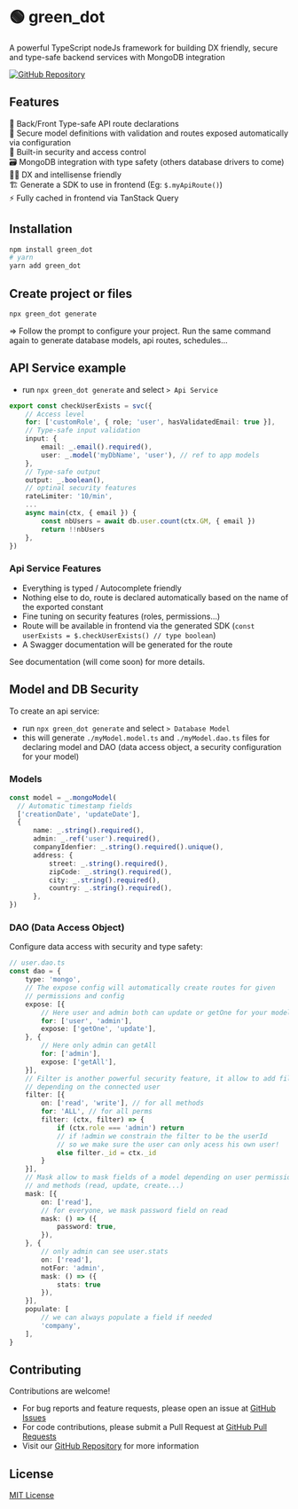 # 🟢 green_dot

A powerful TypeScript nodeJs framework for building DX friendly, secure and type-safe backend services with MongoDB integration

[![GitHub Repository](https://img.shields.io/badge/GitHub-Repository-blue)](https://github.com/top-kat/green_dot)

## Features

🧭 Back/Front Type-safe API route declarations  
📐 Secure model definitions with validation and routes exposed automatically via configuration  
🪪 Built-in security and access control  
🗃️ MongoDB integration with type safety (others database drivers to come)  
👨‍💻 DX and intellisense friendly  
🏗️ Generate a SDK to use in frontend (Eg: `$.myApiRoute()`)  
⚡  Fully cached in frontend via TanStack Query  

## Installation

```bash
npm install green_dot
# yarn
yarn add green_dot
```

## Create project or files

```bash
npx green_dot generate
```

=> Follow the prompt to configure your project. Run the same command again to generate database models, api routes, schedules...

## API Service example

* run `npx green_dot generate` and select `> Api Service`

```typescript
export const checkUserExists = svc({
    // Access level
    for: ['customRole', { role; 'user', hasValidatedEmail: true }],
    // Type-safe input validation
    input: {
        email: _.email().required(),
        user: _.model('myDbName', 'user'), // ref to app models
    },
    // Type-safe output
    output: _.boolean(),
    // optinal security features
    rateLimiter: '10/min',
    ...
    async main(ctx, { email }) {
        const nbUsers = await db.user.count(ctx.GM, { email })
        return !!nbUsers
    },
})
```

### Api Service Features

- Everything is typed / Autocomplete friendly
- Nothing else to do, route is declared automatically based on the name of the exported constant
- Fine tuning on security features (roles, permissions...)
- Route will be available in frontend via the generated SDK (`const userExists = $.checkUserExists() // type boolean`)
- A Swagger documentation will be generated for the route
  
See documentation (will come soon) for more details.

## Model and DB Security

To create an api service:
* run `npx green_dot generate` and select `> Database Model`
* this will generate `./myModel.model.ts` and `./myModel.dao.ts` files for declaring model and DAO (data access object, a security configuration for your model)

### Models

```typescript
const model = _.mongoModel(
  // Automatic timestamp fields
  ['creationDate', 'updateDate'], 
  {
      name: _.string().required(),
      admin: _.ref('user').required(),
      companyIdenfier: _.string().required().unique(),
      address: {
          street: _.string().required(),
          zipCode: _.string().required(),
          city: _.string().required(),
          country: _.string().required(),
      },
})
```

### DAO (Data Access Object)

Configure data access with security and type safety:

```typescript
// user.dao.ts
const dao = {
    type: 'mongo',
    // The expose config will automatically create routes for given
    // permissions and config
    expose: [{
        // Here user and admin both can update or getOne for your model
        for: ['user', 'admin'],
        expose: ['getOne', 'update'],
    }, {
        // Here only admin can getAll
        for: ['admin'],
        expose: ['getAll'],
    }],
    // Filter is another powerful security feature, it allow to add filter
    // depending on the connected user
    filter: [{
        on: ['read', 'write'], // for all methods
        for: 'ALL', // for all perms
        filter: (ctx, filter) => {
            if (ctx.role === 'admin') return
            // if !admin we constrain the filter to be the userId
            // so we make sure the user can only acess his own user!
            else filter._id = ctx._id
        }
    }],
    // Mask allow to mask fields of a model depending on user permissions 
    // and methods (read, update, create...)
    mask: [{
        on: ['read'],
        // for everyone, we mask password field on read
        mask: () => ({
            password: true,
        }),
    }, {
        // only admin can see user.stats
        on: ['read'],
        notFor: 'admin',
        mask: () => ({
            stats: true
        }),
    }],
    populate: [
        // we can always populate a field if needed
        'company',
    ],
}
```


## Contributing

Contributions are welcome! 
- For bug reports and feature requests, please open an issue at [GitHub Issues](https://github.com/top-kat/green_dot/issues)
- For code contributions, please submit a Pull Request at [GitHub Pull Requests](https://github.com/top-kat/green_dot/pulls)
- Visit our [GitHub Repository](https://github.com/top-kat/green_dot) for more information

## License

[MIT License](LICENSE)
